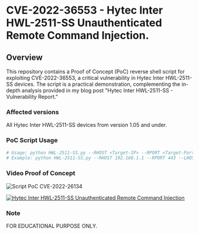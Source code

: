 # CVE-2022-36553 -  Hytec Inter HWL-2511-SS Unauthenticated Remote Command Injection.

## Overview
This repository contains a Proof of Concept (PoC) reverse shell script for exploiting CVE-2022-36553, a critical vulnerability in Hytec Inter HWL-2511-SS devices. The script is a practical demonstration, complementing the in-depth analysis provided in my blog post "Hytec Inter HWL-2511-SS - Vulnerability Report."

### Affected versions
All Hytec Inter HWL-2511-SS devices from version 1.05 and under.

### PoC Script Usage

```python
# Usage: python HWL-2511-SS.py --RHOST <Target-IP> --RPORT <Target-Port> --LHOST <Local-IP> --LPORT <Local-Port>
# Example: python HWL-2511-SS.py --RHOST 192.168.1.1 --RPORT 443 --LHOST 192.168.1.100 --LPORT 4444
```

 ### Video Proof of Concept

![Script PoC CVE-2022-26134](https://neroteam.com/blog/pages/hytec-inter-hwl-2511-ss-vulnerability-report/hytec-1.jpg?m=1673083022)

[![Hytec Inter HWL-2511-SS Unauthenticated Remote Command Injection](https://i.ibb.co/7gXHL9q/500px-youtube-social-play.png)](https://youtu.be/ILBJglgD-9U)

### Note
FOR EDUCATIONAL PURPOSE ONLY.
